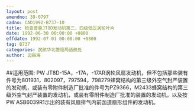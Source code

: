 ```yaml
---
layout: post
amendno: 39-0797
cadno: CAD1992-B737-10
title: 检查普惠JT8D发动机第三，四级低压涡轮叶片
date: 1992-06-30 00:00:00 +0800
effdate: 1992-07-01 00:00:00 +0800
tag: B737
categories: 民航华北管理局适航处
author: 边振海
---
```


##适用范围:
PW JT8D-15A，-17A，-17AR涡轮风扇发动机，但不包括那些装有件号为801931，802097，797594，798279蜂窝结构的第三级外空气封严装置的发动机，或装有零附件制造厂批准的件号为PZ9366，M2433蜂窝结构的第三级外空气封严装置的发动机，或装有零附件制造厂批准的装置的发动机，以及按PW ASB6039R1示出的装有风扇排气内前函道扇形组件的发动机。

